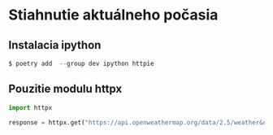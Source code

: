 # Stiahnutie aktuálneho počasia

## Instalacia ipython
```python
$ poetry add  --group dev ipython httpie
```

## Pouzitie modulu httpx

```python
import httpx

response = httpx.get("https://api.openweathermap.org/data/2.5/weather&unitx=metric&q=kosice,sk&appid=")
```

